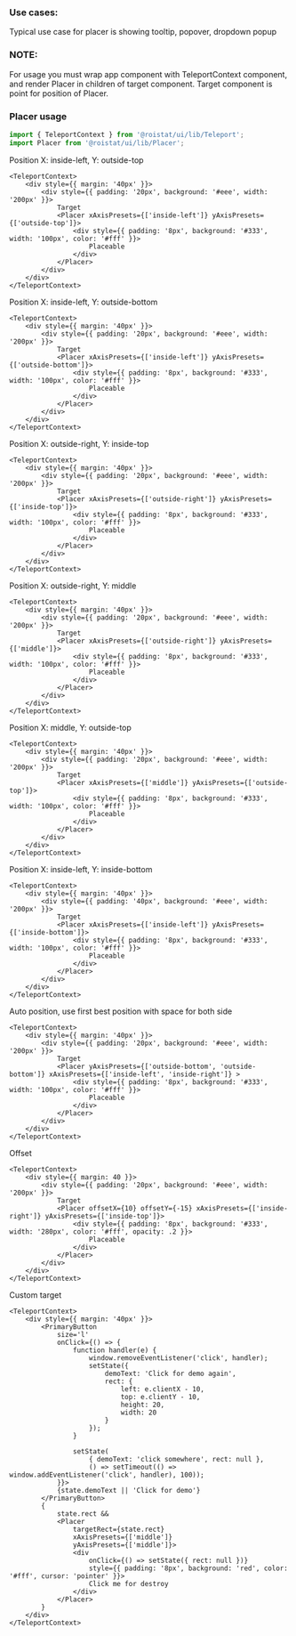 ### Use cases:
Typical use case for placer is showing tooltip, popover, dropdown popup

### NOTE:

For usage you must wrap app component with TeleportContext component, and render Placer in children of target component.
Target component is point for position of Placer.


### Placer usage

```js
import { TeleportContext } from '@roistat/ui/lib/Teleport';
import Placer from '@roistat/ui/lib/Placer';
```

Position X: inside-left, Y: outside-top

    <TeleportContext>
        <div style={{ margin: '40px' }}>
            <div style={{ padding: '20px', background: '#eee', width: '200px' }}>
                Target
                <Placer xAxisPresets={['inside-left']} yAxisPresets={['outside-top']}>
                    <div style={{ padding: '8px', background: '#333', width: '100px', color: '#fff' }}>
                        Placeable
                    </div>
                </Placer>
            </div>
        </div>
    </TeleportContext>

Position X: inside-left, Y: outside-bottom

    <TeleportContext>
        <div style={{ margin: '40px' }}>
            <div style={{ padding: '20px', background: '#eee', width: '200px' }}>
                Target
                <Placer xAxisPresets={['inside-left']} yAxisPresets={['outside-bottom']}>
                    <div style={{ padding: '8px', background: '#333', width: '100px', color: '#fff' }}>
                        Placeable
                    </div>
                </Placer>
            </div>
        </div>
    </TeleportContext>    

Position X: outside-right, Y: inside-top

    <TeleportContext>
        <div style={{ margin: '40px' }}>
            <div style={{ padding: '20px', background: '#eee', width: '200px' }}>
                Target
                <Placer xAxisPresets={['outside-right']} yAxisPresets={['inside-top']}>
                    <div style={{ padding: '8px', background: '#333', width: '100px', color: '#fff' }}>
                        Placeable
                    </div>
                </Placer>
            </div>
        </div>
    </TeleportContext>

Position X: outside-right, Y: middle

    <TeleportContext>
        <div style={{ margin: '40px' }}>
            <div style={{ padding: '20px', background: '#eee', width: '200px' }}>
                Target
                <Placer xAxisPresets={['outside-right']} yAxisPresets={['middle']}>
                    <div style={{ padding: '8px', background: '#333', width: '100px', color: '#fff' }}>
                        Placeable
                    </div>
                </Placer>
            </div>
        </div>
    </TeleportContext>

Position X: middle, Y: outside-top

    <TeleportContext>
        <div style={{ margin: '40px' }}>
            <div style={{ padding: '20px', background: '#eee', width: '200px' }}>
                Target
                <Placer xAxisPresets={['middle']} yAxisPresets={['outside-top']}>
                    <div style={{ padding: '8px', background: '#333', width: '100px', color: '#fff' }}>
                        Placeable
                    </div>
                </Placer>
            </div>
        </div>
    </TeleportContext>

Position X: inside-left, Y: inside-bottom

    <TeleportContext>
        <div style={{ margin: '40px' }}>
            <div style={{ padding: '40px', background: '#eee', width: '200px' }}>
                Target
                <Placer xAxisPresets={['inside-left']} yAxisPresets={['inside-bottom']}>
                    <div style={{ padding: '8px', background: '#333', width: '100px', color: '#fff' }}>
                        Placeable
                    </div>
                </Placer>
            </div>
        </div>
    </TeleportContext>

Auto position, use first best position with space for both side

    <TeleportContext>
        <div style={{ margin: '40px' }}>
            <div style={{ padding: '20px', background: '#eee', width: '200px' }}>
                Target
                <Placer yAxisPresets={['outside-bottom', 'outside-bottom']} xAxisPresets={['inside-left', 'inside-right']} >
                    <div style={{ padding: '8px', background: '#333', width: '100px', color: '#fff' }}>
                        Placeable
                    </div>
                </Placer>
            </div>
        </div>
    </TeleportContext>

Offset 

    <TeleportContext>
        <div style={{ margin: 40 }}>
            <div style={{ padding: '20px', background: '#eee', width: '200px' }}>
                Target
                <Placer offsetX={10} offsetY={-15} xAxisPresets={['inside-right']} yAxisPresets={['inside-top']}>
                    <div style={{ padding: '8px', background: '#333', width: '280px', color: '#fff', opacity: .2 }}>
                        Placeable
                    </div>
                </Placer>
            </div>
        </div>
    </TeleportContext>

Custom target

    <TeleportContext>
        <div style={{ margin: '40px' }}>
            <PrimaryButton
                size='l'
                onClick={() => {
                    function handler(e) { 
                        window.removeEventListener('click', handler);
                        setState({ 
                            demoText: 'Click for demo again',
                            rect: {
                                left: e.clientX - 10,
                                top: e.clientY - 10,
                                height: 20,
                                width: 20
                            }
                        });
                    }
                    
                    setState(
                        { demoText: 'click somewhere', rect: null }, 
                        () => setTimeout(() => window.addEventListener('click', handler), 100));
                }}>
                {state.demoText || 'Click for demo'}
            </PrimaryButton>
            {
                state.rect &&
                <Placer
                    targetRect={state.rect}
                    xAxisPresets={['middle']}
                    yAxisPresets={['middle']}>
                    <div 
                        onClick={() => setState({ rect: null })} 
                        style={{ padding: '8px', background: 'red', color: '#fff', cursor: 'pointer' }}>
                        Click me for destroy
                    </div>
                </Placer>
            }
        </div>
    </TeleportContext>
